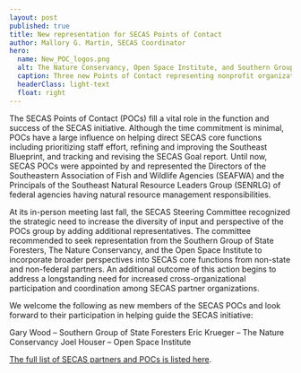 ```yaml
---
layout: post
published: true
title: New representation for SECAS Points of Contact
author: Mallory G. Martin, SECAS Coordinator
hero:
  name: New_POC_logos.png
  alt: The Nature Conservancy, Open Space Institute, and Southern Group of State Foresters logos.
  caption: Three new Points of Contact representing nonprofit organizations.
  headerClass: light-text
  float: right
---
```

The SECAS Points of Contact (POCs) fill a vital role in the function and success of the SECAS initiative. Although the time commitment is minimal, POCs have a large influence on helping direct SECAS core functions including prioritizing staff effort, refining and improving the Southeast Blueprint, and tracking and revising the SECAS Goal report. Until now, SECAS POCs were appointed by and represented the Directors of the Southeastern Association of Fish and Wildlife Agencies (SEAFWA) and the Principals of the Southeast Natural Resource Leaders Group (SENRLG) of federal agencies having natural resource management responsibilities. <!--more-->
 
At its in-person meeting last fall, the SECAS Steering Committee recognized the strategic need to increase the diversity of input and perspective of the POCs group by adding additional representatives. The committee recommended to seek representation from the Southern Group of State Foresters, The Nature Conservancy, and the Open Space Institute to incorporate broader perspectives into SECAS core functions from non-state and non-federal partners. An additional outcome of this action begins to address a longstanding need for increased cross-organizational participation and coordination among SECAS partner organizations.
   
We welcome the following as new members of the SECAS POCs and look forward to their participation in helping guide the SECAS initiative:

Gary Wood – Southern Group of State Foresters
Eric Krueger – The Nature Conservancy
Joel Houser – Open Space Institute  

[The full list of SECAS partners and POCs is listed here](http://secassoutheast.org/partners).  
